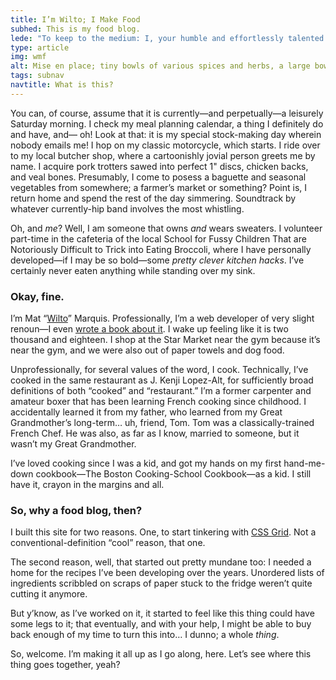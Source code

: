 ```yaml
---
title: I’m Wilto; I Make Food
subhed: This is my food blog. 
lede: "To keep to the medium: I, your humble and effortlessly talented narrator, have just awoken to the sound of birds singing and clear blue skies."
type: article
img: wmf
alt: Mise en place; tiny bowls of various spices and herbs, a large bowl of whole carrots, a leek, and a celery stalk.
tags: subnav
navtitle: What is this?
---
```


You can, of course, assume that it is currently—and perpetually—a leisurely Saturday morning. I check my meal planning calendar, a thing I definitely do and have, and— oh! Look at that: it is my special stock-making day wherein nobody emails me! I hop on my classic motorcycle, which starts. I ride over to my local butcher shop, where a cartoonishly jovial person greets me by name. I acquire pork trotters sawed into perfect 1" discs, chicken backs, and veal bones. Presumably, I come to posess a baguette and seasonal vegetables from somewhere; a farmer’s market or something? Point is, I return home and spend the rest of the day simmering. Soundtrack by whatever currently-hip band involves the most whistling.

Oh, and _me_? Well, I am someone that owns _and_ wears sweaters. I volunteer part-time in the cafeteria of the local School for Fussy Children That are Notoriously Difficult to Trick into Eating Broccoli, where I have personally developed—if I may be so bold—some _pretty clever kitchen hacks_. I’ve certainly never eaten anything while standing over my sink. 

### Okay, fine.

I’m Mat “[Wilto](https://twitter.com/wilto)” Marquis. Professionally, I’m a web developer of very slight renoun—I even [wrote a book about it](https://abookapart.com/products/javascript-for-web-designers). I wake up feeling like it is two thousand and eighteen. I shop at the Star Market near the gym because it’s near the gym, and we were also out of paper towels and dog food. 

Unprofessionally, for several values of the word, I cook. Technically, I’ve cooked in the same restaurant as J. Kenji Lopez-Alt, for sufficiently broad definitions of both “cooked” and “restaurant.” I’m a former carpenter and amateur boxer that has been learning French cooking since childhood. I accidentally learned it from my father, who learned from my Great Grandmother’s long-term… uh, friend, Tom. Tom was a classically-trained French Chef. He was also, as far as I know, married to someone, but it wasn’t my Great Grandmother.

I’ve loved cooking since I was a kid, and got my hands on my first hand-me-down cookbook—The Boston Cooking-School Cookbook—as a kid. I still have it, crayon in the margins and all.

### So, why a food blog, then?

I built this site for two reasons. One, to start tinkering with [CSS Grid](https://github.com/Wilto/wilto-makes-food/blob/master/_src/_assets/css/layout-grid.css). Not a conventional-definition “cool” reason, that one.

The second reason, well, that started out pretty mundane too: I needed a home for the recipes I’ve been developing over the years. Unordered lists of ingredients scribbled on scraps of paper stuck to the fridge weren’t quite cutting it anymore. 

But y’know, as I’ve worked on it, it started to feel like this thing could have some legs to it; that eventually, and with your help, I might be able to buy back enough of my time to turn this into… I dunno; a whole _thing_.

So, welcome. I’m making it all up as I go along, here. Let’s see where this thing goes together, yeah?
